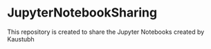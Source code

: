# JupyterNotebookSharing
This repository is created to share the Jupyter Notebooks created by Kaustubh
